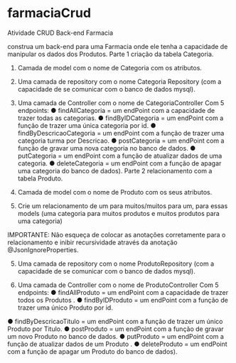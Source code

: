 # farmaciaCrud
Atividade CRUD Back-end Farmacia

construa um back-end para uma Farmacia onde ele tenha a capacidade de
manipular os dados dos Produtos.
Parte 1 criação da tabela Categoria.


1. Camada de model com o nome de Categoria com os atributos.


2. Uma camada de repository com o nome Categoria Repository (com a
capacidade de se comunicar com o banco de dados mysql).



3. Uma camada de Controller com o nome de CategoriaController Com 5
endpoints:
● findAllCategoria = um endPoint com a capacidade de trazer todas as
categorias.
● findByIDCategoria = um endPoint com a função de trazer uma única
categoria por id.
● findByDescricaoCategoria = um endPoint com a função de trazer uma
categoria turma por Descricao.
● postCategoria = um endPoint com a função de gravar uma nova categoria no
banco de dados.
● putCategoria = um endPoint com a função de atualizar dados de uma
categoria.
● deleteCategoria = um endPoint com a função de apagar uma categoria do
banco de dados).
Parte 2 relacionamento com a tabela Produto.


4. Camada de model com o nome de Produto com os seus atributos.


5. Crie um relacionamento de um para muitos/muitos para um, para essas
models (uma categoria para muitos produtos e muitos produtos para uma
categoria)


IMPORTANTE: Não esqueça de colocar as anotações corretamente para o
relacionamento e inibir recursividade através da anotação
@JsonIgnoreProperties.


5. Uma camada de repository com o nome ProdutoRepository (com a
capacidade de se comunicar com o banco de dados mysql).


6. Uma camada de Controller com o nome de ProdutoController Com 5
endpoints:
● findAllProduto = um endPoint com a capacidade de trazer todos os Produtos .
● findByIDProduto = um endPoint com a função de trazer uma único Produto
por id.

● findByDescricaoTitulo = um endPoint com a função de trazer um único
Produto por Titulo.
● postProduto = um endPoint com a função de gravar um novo Produto no
banco de dados.
● putProduto = um endPoint com a função de atualizar dados de um Produto .
● deleteProduto = um endPoint com a função de apagar um Produto do banco
de dados).
